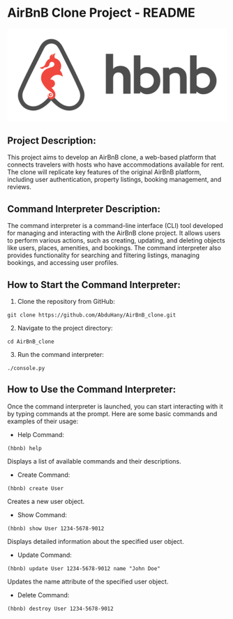 # AirBnB Clone Project - README

![Website logo](https://github.com/AbduHany/AirBnB_clone/blob/main/Assets/HBNB%20IMAGE.png)

## Project Description:
This project aims to develop an AirBnB clone, a web-based platform that connects travelers with hosts who have accommodations available for rent. The clone will replicate key features of the original AirBnB platform, including user authentication, property listings, booking management, and reviews.

## Command Interpreter Description:
The command interpreter is a command-line interface (CLI) tool developed for managing and interacting with the AirBnB clone project. It allows users to perform various actions, such as creating, updating, and deleting objects like users, places, amenities, and bookings. The command interpreter also provides functionality for searching and filtering listings, managing bookings, and accessing user profiles.

## How to Start the Command Interpreter:
1. Clone the repository from GitHub:
```
git clone https://github.com/AbduHany/AirBnB_clone.git
```
2. Navigate to the project directory:
```
cd AirBnB_clone
```
3. Run the command interpreter:
```
./console.py
```
## How to Use the Command Interpreter:
Once the command interpreter is launched, you can start interacting with it by typing commands at the prompt. Here are some basic commands and examples of their usage:
- Help Command:
```
(hbnb) help
```
Displays a list of available commands and their descriptions.
- Create Command:
```
(hbnb) create User
```
Creates a new user object.
- Show Command:
```
(hbnb) show User 1234-5678-9012
```
Displays detailed information about the specified user object.
- Update Command:
```
(hbnb) update User 1234-5678-9012 name "John Doe"
```
Updates the name attribute of the specified user object.
- Delete Command:
```
(hbnb) destroy User 1234-5678-9012
```
